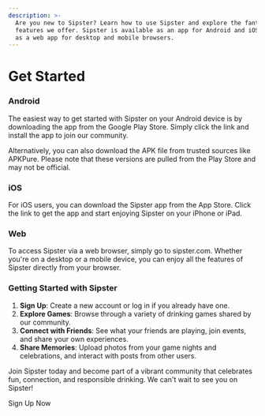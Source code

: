 ```yaml
---
description: >-
  Are you new to Sipster? Learn how to use Sipster and explore the fantastic
  features we offer. Sipster is available as an app for Android and iOS, as well
  as a web app for desktop and mobile browsers.
---
```


# Get Started

### Android

The easiest way to get started with Sipster on your Android device is by downloading the app from the Google Play Store. Simply click the link and install the app to join our community.

Alternatively, you can also download the APK file from trusted sources like APKPure. Please note that these versions are pulled from the Play Store and may not be official.

### iOS

For iOS users, you can download the Sipster app from the App Store. Click the link to get the app and start enjoying Sipster on your iPhone or iPad.

### Web

To access Sipster via a web browser, simply go to sipster.com. Whether you're on a desktop or a mobile device, you can enjoy all the features of Sipster directly from your browser.

### Getting Started with Sipster

1. **Sign Up**: Create a new account or log in if you already have one.
2. **Explore Games**: Browse through a variety of drinking games shared by our community.
3. **Connect with Friends**: See what your friends are playing, join events, and share your own experiences.
4. **Share Memories**: Upload photos from your game nights and celebrations, and interact with posts from other users.

Join Sipster today and become part of a vibrant community that celebrates fun, connection, and responsible drinking. We can't wait to see you on Sipster!

Sign Up Now
